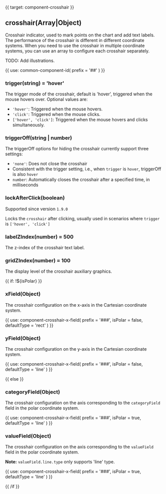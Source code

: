 {{ target: component-crosshair }}

## crosshair(Array|Object)

Crosshair indicator, used to mark points on the chart and add text labels. The performance of the crosshair is different in different coordinate systems. When you need to use the crosshair in multiple coordinate systems, you can use an array to configure each crosshair separately.

TODO: Add illustrations.

{{ use: common-component-id(
  prefix = '##'
) }}

### trigger(string) = 'hover'

The trigger mode of the crosshair, default is 'hover', triggered when the mouse hovers over. Optional values are:

- `'hover'`: Triggered when the mouse hovers.
- `'click'`: Triggered when the mouse clicks.
- `['hover', 'click']`: Triggered when the mouse hovers and clicks simultaneously.

### triggerOff(string | number)

The triggerOff options for hiding the crosshair currently support three settings:

- `'none'`: Does not close the crosshair
- Consistent with the trigger setting, i.e., when `trigger` is `hover`, triggerOff is also `hover`
- `number`: Automatically closes the crosshair after a specified time, in milliseconds

### lockAfterClick(boolean)

Supported since version `1.9.0`

Locks the `crosshair` after clicking, usually used in scenarios where `trigger` is `['hover', 'click']`

### labelZIndex(number) = 500

The z-index of the crosshair text label.

### gridZIndex(number) = 100

The display level of the crosshair auxiliary graphics.

{{ if: !${isPolar} }}

### xField(Object)

The crosshair configuration on the x-axis in the Cartesian coordinate system.

{{ use: component-crosshair-x-field(
  prefix = '###',
  isPolar = false,
  defaultType = 'rect'
) }}

### yField(Object)

The crosshair configuration on the y-axis in the Cartesian coordinate system.

{{ use: component-crosshair-x-field(
  prefix = '###',
  isPolar = false,
  defaultType = 'line'
) }}

{{ else }}

### categoryField(Object)

The crosshair configuration on the axis corresponding to the `categoryField` field in the polar coordinate system.

{{ use: component-crosshair-x-field(
  prefix = '###',
  isPolar = true,
  defaultType = 'line'
) }}

### valueField(Object)

The crosshair configuration on the axis corresponding to the `valueField` field in the polar coordinate system.

**Note:** `valueField.line.type` only supports 'line' type.

{{ use: component-crosshair-x-field(
  prefix = '###',
  isPolar = true,
  defaultType = 'line'
) }}

{{ /if }}

